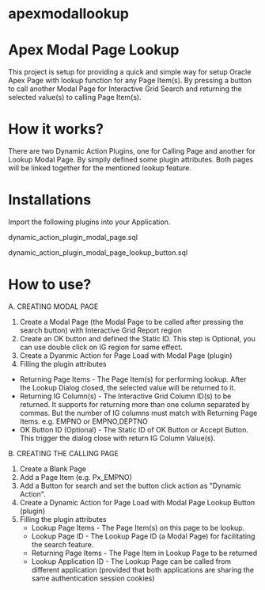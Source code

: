 # apexmodallookup

# Apex Modal Page Lookup

This project is setup for providing a quick and simple way for setup Oracle Apex Page with lookup function for any Page Item(s).  By pressing a button to call another Modal Page for Interactive Grid Search and returning the selected value(s) to calling Page Item(s).

# How it works?

There are two Dynamic Action Plugins, one for Calling Page and another for Lookup Modal Page.  By simpily defined some plugin attributes.  Both pages will be linked together for the mentioned lookup feature.

# Installations

Import the following plugins into your Application.

dynamic_action_plugin_modal_page.sql

dynamic_action_plugin_modal_page_lookup_button.sql

# How to use?

A. CREATING MODAL PAGE
1. Create a Modal Page (the Modal Page to be called after pressing the search button) with Interactive Grid Report region
2. Create an OK button and defined the Static ID.  This step is Optional, you can use double click on IG region for same effect.
3. Create a Dyanmic Action for Page Load with Modal Page (plugin)
4. Filling the plugin attributes
  - Returning Page Items - The Page Item(s) for performing lookup.  After the Lookup Dialog closed, the selected value will be returned to it.
  - Returning IG Column(s) - The Interactive Grid Column ID(s) to be returned.  It supports for returning more than one column separated by commas.  But the number of IG columns must match with Returning Page Items.
e.g. EMPNO  or  EMPNO,DEPTNO
  - OK Button ID (Optional) - The Static ID of OK Button or Accept Button.  This trigger the dialog close with return IG Column Value(s).

B. CREATING THE CALLING PAGE
1. Create a Blank Page
2. Add a Page Item (e.g. Px_EMPNO)
3. Add a Button for search and set the button click action as "Dynamic Action".
4. Create a Dynamic Action for Page Load with Modal Page Lookup Button (plugin)
5. Filling the plugin attributes
   - Lookup Page Items - The Page Item(s) on this page to be lookup.
   - Lookup Page ID - The Lookup Page ID (a Modal Page)  for facilitating the search feature.
   - Returning Page Items - The Page Item in Lookup Page to be returned
   - Lookup Application ID - The Lookup Page can be called from different application (provided that both applications are sharing the same authentication session cookies)
   
   
  
